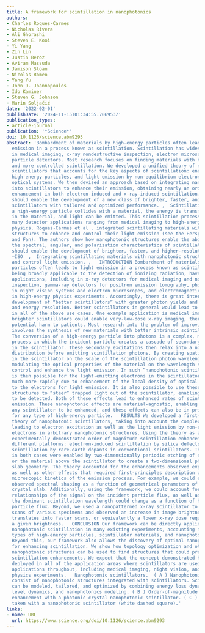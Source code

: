 ```yaml
---
title: A framework for scintillation in nanophotonics
authors:
- Charles Roques-Carmes
- Nicholas Rivera
- Ali Ghorashi
- Steven E. Kooi
- Yi Yang
- Zin Lin
- Justin Beroz
- Aviram Massuda
- Jamison Sloan
- Nicolas Romeo
- Yang Yu
- John D. Joannopoulos
- Ido Kaminer
- Steven G. Johnson
- Marin Soljačić
date: '2022-02-01'
publishDate: '2024-11-15T01:34:55.706953Z'
publication_types:
- article-journal
publication: '*Science*'
doi: 10.1126/science.abm9293
abstract: 'Bombardment of materials by high-energy particles often leads to light
  emission in a process known as scintillation. Scintillation has widespread applications
  in medical imaging, x-ray nondestructive inspection, electron microscopy, and high-energy
  particle detectors. Most research focuses on finding materials with brighter, faster,
  and more controlled scintillation. We developed a unified theory of nanophotonic
  scintillators that accounts for the key aspects of scintillation: energy loss by
  high-energy particles, and light emission by non-equilibrium electrons in nanostructured
  optical systems. We then devised an approach based on integrating nanophotonic structures
  into scintillators to enhance their emission, obtaining nearly an order-of-magnitude
  enhancement in both electron-induced and x-ray–induced scintillation. Our framework
  should enable the development of a new class of brighter, faster, and higher-resolution
  scintillators with tailored and optimized performance. ,  Scintillating nanophotonics  When
  a high-energy particle collides with a material, the energy is transferred to atoms
  in the material, and light can be emitted. This scintillation process is used in
  many detector applications ranging from medical imaging to high-energy particle
  physics. Roques-Carmes et al . integrated scintillating materials with nanophotonic
  structures to enhance and control their light emission (see the Perspective by Yu
  and Fan). The authors show how nanophotonic structures enable the ability to shape
  the spectral, angular, and polarization characteristics of scintillation. This approach
  should enable the development of brighter, faster, and higher-resolution scintillators.
  —ISO  ,  Integrating scintillating materials with nanophotonic structures can enhance
  and control light emission. ,   INTRODUCTION Bombardment of materials by high-energy
  particles often leads to light emission in a process known as scintillation. Scintillators,
  being broadly applicable to the detection of ionizing radiation, have widespread
  applications, including in x-ray detectors for medical imaging and nondestructive
  inspection, gamma-ray detectors for positron emission tomography, phosphor screens
  in night vision systems and electron microscopes, and electromagnetic calorimeters
  in high-energy physics experiments. Accordingly, there is great interest in the
  development of “better scintillators” with greater photon yields and improved spatial
  and energy resolution. Better scintillators in general would lead to definite improvements
  in all of the above use cases. One example application is medical imaging, where
  brighter scintillators could enable very-low-dose x-ray imaging, therefore reducing
  potential harm to patients. Most research into the problem of improving scintillators
  involves the synthesis of new materials with better intrinsic scintillating properties.   RATIONALE
  The conversion of a high-energy particle into photons is a complex, multiphysics
  process in which the incident particle creates a cascade of secondary electron excitations
  in the scintillator. These secondary excitations then relax into a non-equilibrium
  distribution before emitting scintillation photons. By creating spatial inhomogeneities
  in the scintillator on the scale of the scintillation photon wavelength, and thus
  modulating the optical properties of the material on the wavelength scale, one can
  control and enhance the light emission. In such “nanophotonic scintillators,” it
  is then possible for the light-emitting electrons in the scintillator to emit light
  much more rapidly due to enhancement of the local density of optical states available
  to the electrons for light emission. It is also possible to use these nanophotonic
  structures to “steer” trapped light out of the scintillator, enabling more light
  to be detected. Both of these effects lead to enhanced rates of scintillation photon
  emission. These nanophotonic effects are material-agnostic, enabling in principle
  any scintillator to be enhanced, and these effects can also be in principle observed
  for any type of high-energy particle.   RESULTS We developed a first-principles
  theory of nanophotonic scintillators, taking into account the complex processes
  leading to electron excitation as well as the light emission by non-equilibrium
  electrons in arbitrary nanophotonic structures. Using the theory as a guide, we
  experimentally demonstrated order-of-magnitude scintillation enhancements in two
  different platforms: electron-induced scintillation by silica defects, and x-ray–induced
  scintillation by rare-earth dopants in conventional scintillators. The enhancements
  in both cases were enabled by two-dimensionally periodic etching of either the scintillator
  or the material above the scintillator to create a two-dimensional photonic crystal
  slab geometry. The theory accounted for the enhancements observed experimentally,
  as well as other effects that required first-principles description of the underlying
  microscopic kinetics of the emission process. For example, we could explain the
  observed spectral shaping as a function of geometrical parameters of the photonic
  crystal slab. Additionally, using the framework, we could account for nonlinear
  relationships of the signal on the incident particle flux, as well as effects where
  the dominant scintillation wavelength could change as a function of high-energy
  particle flux. Beyond, we used a nanopatterned x-ray scintillator to record x-ray
  scans of various specimens and observed an increase in image brightness. This directly
  translates into faster scans, or equivalently a lower x-ray dose required to achieve
  a given brightness.   CONCLUSION Our framework can be directly applied to model
  nanophotonic scintillation in many existing experiments, accounting for arbitrary
  types of high-energy particles, scintillator materials, and nanophotonic environments.
  Beyond this, our framework also allows the discovery of optimal nanophotonic structures
  for enhancing scintillation. We show how topology optimization and other types of
  nanophotonic structures can be used to find structures that could present even larger
  scintillation enhancements. We expect that the concept demonstrated here could be
  deployed in all of the application areas where scintillators are used, with compelling
  applications throughout, including medical imaging, night vision, and high-energy
  physics experiments.   Nanophotonic scintillators.  ( A ) Nanophotonic scintillators
  consist of nanophotonic structures integrated with scintillators. Scintillation
  can be modeled, tailored, and optimized by combining energy loss dynamics, occupation
  level dynamics, and nanophotonics modeling. ( B ) Order-of-magnitude x-ray scintillation
  enhancement with a photonic crystal nanophotonic scintillator. ( C ) X-ray scan
  taken with a nanophotonic scintillator (white dashed square).'
links:
- name: URL
  url: https://www.science.org/doi/10.1126/science.abm9293
---
```

